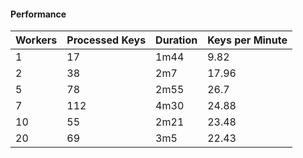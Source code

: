 #### Performance

| Workers | Processed Keys | Duration | Keys per Minute |
|---------|----------------|----------|-----------------|
| 1       | 17             | 1m44     | 9.82            |
| 2       | 38             | 2m7      | 17.96           |
| 5       | 78             | 2m55     | 26.7            |
| 7       | 112            | 4m30     | 24.88           |
| 10      | 55             | 2m21     | 23.48           |
| 20      | 69             | 3m5      | 22.43           |
